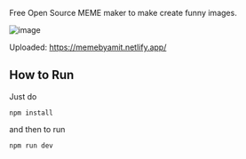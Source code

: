 Free Open Source MEME maker
to make create funny images.

![image](https://user-images.githubusercontent.com/74503582/219581507-28fb63d8-c814-4daf-800a-338b0a512da2.png)


Uploaded:
https://memebyamit.netlify.app/

## How to Run
Just do

```
npm install
```
and then to run
```
npm run dev
